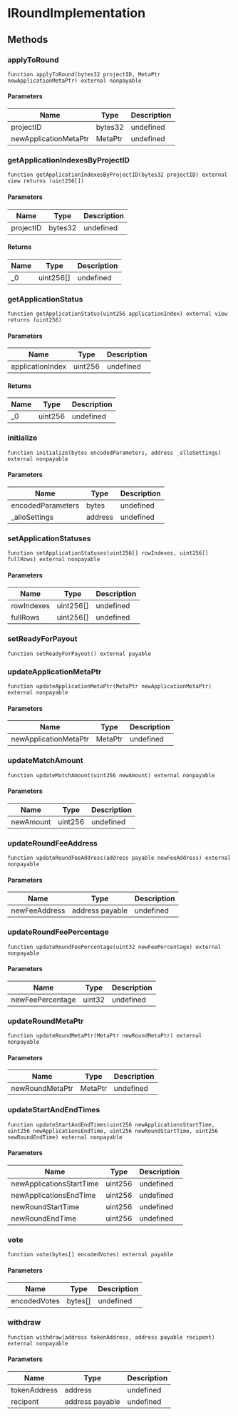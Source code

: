 # IRoundImplementation









## Methods

### applyToRound

```solidity
function applyToRound(bytes32 projectID, MetaPtr newApplicationMetaPtr) external nonpayable
```





#### Parameters

| Name | Type | Description |
|---|---|---|
| projectID | bytes32 | undefined |
| newApplicationMetaPtr | MetaPtr | undefined |

### getApplicationIndexesByProjectID

```solidity
function getApplicationIndexesByProjectID(bytes32 projectID) external view returns (uint256[])
```





#### Parameters

| Name | Type | Description |
|---|---|---|
| projectID | bytes32 | undefined |

#### Returns

| Name | Type | Description |
|---|---|---|
| _0 | uint256[] | undefined |

### getApplicationStatus

```solidity
function getApplicationStatus(uint256 applicationIndex) external view returns (uint256)
```





#### Parameters

| Name | Type | Description |
|---|---|---|
| applicationIndex | uint256 | undefined |

#### Returns

| Name | Type | Description |
|---|---|---|
| _0 | uint256 | undefined |

### initialize

```solidity
function initialize(bytes encodedParameters, address _alloSettings) external nonpayable
```





#### Parameters

| Name | Type | Description |
|---|---|---|
| encodedParameters | bytes | undefined |
| _alloSettings | address | undefined |

### setApplicationStatuses

```solidity
function setApplicationStatuses(uint256[] rowIndexes, uint256[] fullRows) external nonpayable
```





#### Parameters

| Name | Type | Description |
|---|---|---|
| rowIndexes | uint256[] | undefined |
| fullRows | uint256[] | undefined |

### setReadyForPayout

```solidity
function setReadyForPayout() external payable
```






### updateApplicationMetaPtr

```solidity
function updateApplicationMetaPtr(MetaPtr newApplicationMetaPtr) external nonpayable
```





#### Parameters

| Name | Type | Description |
|---|---|---|
| newApplicationMetaPtr | MetaPtr | undefined |

### updateMatchAmount

```solidity
function updateMatchAmount(uint256 newAmount) external nonpayable
```





#### Parameters

| Name | Type | Description |
|---|---|---|
| newAmount | uint256 | undefined |

### updateRoundFeeAddress

```solidity
function updateRoundFeeAddress(address payable newFeeAddress) external nonpayable
```





#### Parameters

| Name | Type | Description |
|---|---|---|
| newFeeAddress | address payable | undefined |

### updateRoundFeePercentage

```solidity
function updateRoundFeePercentage(uint32 newFeePercentage) external nonpayable
```





#### Parameters

| Name | Type | Description |
|---|---|---|
| newFeePercentage | uint32 | undefined |

### updateRoundMetaPtr

```solidity
function updateRoundMetaPtr(MetaPtr newRoundMetaPtr) external nonpayable
```





#### Parameters

| Name | Type | Description |
|---|---|---|
| newRoundMetaPtr | MetaPtr | undefined |

### updateStartAndEndTimes

```solidity
function updateStartAndEndTimes(uint256 newApplicationsStartTime, uint256 newApplicationsEndTime, uint256 newRoundStartTime, uint256 newRoundEndTime) external nonpayable
```





#### Parameters

| Name | Type | Description |
|---|---|---|
| newApplicationsStartTime | uint256 | undefined |
| newApplicationsEndTime | uint256 | undefined |
| newRoundStartTime | uint256 | undefined |
| newRoundEndTime | uint256 | undefined |

### vote

```solidity
function vote(bytes[] encodedVotes) external payable
```





#### Parameters

| Name | Type | Description |
|---|---|---|
| encodedVotes | bytes[] | undefined |

### withdraw

```solidity
function withdraw(address tokenAddress, address payable recipent) external nonpayable
```





#### Parameters

| Name | Type | Description |
|---|---|---|
| tokenAddress | address | undefined |
| recipent | address payable | undefined |




